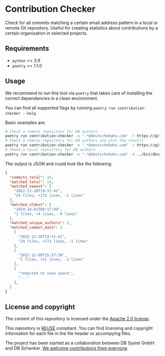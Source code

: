 <!--
SPDX-FileCopyrightText: 2023 DB Systel GmbH

SPDX-License-Identifier: Apache-2.0
-->

# Contribution Checker

<!-- TODO: Add REUSE API badge once public -->

Check for all commits matching a certain email address pattern in a local or
remote Git repository. Useful for creating statistics about contributions by a
certain organisation in selected projects.

## Requirements

* `python` >= 3.9
* `poetry` >= 1.1.0

## Usage

We recommend to run this tool via `poetry` that takes care of installing the
correct dependencies in a clean encironment.

You can find all supported flags by running `poetry run contribution-checker --help`.

Basic examples are:

```bash
# Check a remote repository for DB authors
poetry run contribution-checker -e ".*@deutschebahn.com" -r https://github.com/dbsystel/playground
# Check a remote repository for DB authors and plot the results
poetry run contribution-checker -e ".*@deutschebahn.com" -r https://github.com/fsfe/reuse-tool --plot
# Check a local repository for DB authors
poetry run contribution-checker -e ".*@deutschebahn.com" -d ../Git/dbsystel-playground
```

The output is JSON and could look like the following:

```json
{
  "commits_total": 32,
  "matched_total": 14,
  "matched_newest": [
    "2022-12-20T19:31:41",
    "24 files, +173 lines, -1 lines"
  ],
  "matched_oldest": [
    "2019-10-01T08:17:09",
    "1 files, +4 lines, -0 lines"
  ],
  "matched_unique_authors": 3,
  "matched_commit_data": [
    [
      "2022-12-20T19:31:41",
      "24 files, +173 lines, -1 lines"
    ],
    [
      "2022-12-09T15:57:30",
      "1 files, +11 lines, -2 lines"
    ],
    [
      "redacted to save space",
      "..."
    ],
  ]
}
```

## License and copyright

The content of this repository is licensed under the [Apache 2.0
license](https://www.apache.org/licenses/LICENSE-2.0).

This repository is [REUSE](https://reuse.software) compliant. You can find
licensing and copyright information for each file in the file header or
accompying files.

The project has been started as a collaboration between DB Systel GmbH and DB
Schenker. [We welcome contributions from everyone](CONTRIBUTING.md).
